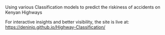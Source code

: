 Using various Classification models to predict the riskiness of accidents on Kenyan Highways

For interactive insights and better visibility, the site is live at: https://deninjo.github.io/Highway-Classification/
